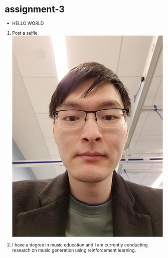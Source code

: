 # assignment-3

* HELLO WORLD


1. Post a selfie
![alt text][selfie]

[selfie]: selfie.jpg

2. I have a degree in music education and I am currently conducting research on music generation using reinforcement learning.
